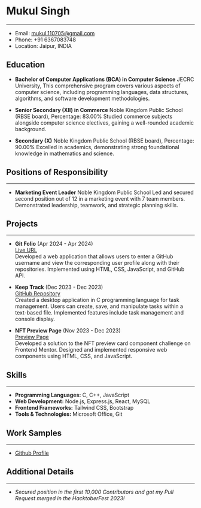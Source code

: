 
# Mukul Singh
---
- Email: mukul.110705@gmail.com
- Phone: +91 6367083748
- Location: Jaipur, INDIA

## Education
- **Bachelor of Computer Applications (BCA) in Computer Science**
JECRC University, 
This comprehensive program covers various aspects of computer science, including programming languages, data structures, algorithms, and software development methodologies.

- **Senior Secondary (XII) in Commerce**
Noble Kingdom Public School (RBSE board),  Percentage: 83.00%
Studied commerce subjects alongside computer science electives, gaining a well-rounded academic background.

- **Secondary (X)**
Noble Kingdom Public School (RBSE board),  Percentage: 90.00%
Excelled in academics, demonstrating strong foundational knowledge in mathematics and science.

## Positions of Responsibility
---
- **Marketing Event Leader**
Noble Kingdom Public School
Led and secured second position out of 12 in a marketing event with 7 team members. Demonstrated leadership, teamwork, and strategic planning skills.

## Projects
---
- **Git Folio** (Apr 2024 - Apr 2024)<br>
  [Live URL](https://mukul1107.github.io/git-folio/)<br>
  Developed a web application that allows users to enter a GitHub username and view the corresponding user profile along with their repositories. Implemented using HTML, CSS, JavaScript, and GitHub API.
  
- **Keep Track** (Dec 2023 - Dec 2023) <br>
  [GitHub Repository](https://github.com/mukul1107/keep-track)<br>
  Created a desktop application in C programming language for task management. Users can create, save, and manipulate tasks within a text-based file. Implemented features include task management and console display.
  
- **NFT Preview Page** (Nov 2023 - Dec 2023)<br>
   [Preview Page](https://mukul1107.github.io/nft-card/)<br>
   Developed a solution to the NFT preview card component challenge on Frontend Mentor. Designed and implemented responsive web components using HTML, CSS, and JavaScript.

## Skills
---
- **Programming Languages:** C, C++, JavaScript
- **Web Development:** Node.js, Express.js, React, MySQL
- **Frontend Frameworks:** Tailwind CSS, Bootstrap
- **Tools & Technologies:** Microsoft Office, Git

## Work Samples
---
- [Github Profile](https://github.com/mukul1107)

## Additional Details
---
- *Secured position in the first 10,000 Contributors and got my Pull Request merged in the HacktoberFest 2023!*
